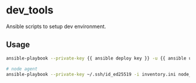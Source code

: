 # dev_tools

Ansible scripts to setup dev environment.

## Usage

```bash
ansible-playbook --private-key {{ ansible deploy key }} -u {{ ansible user }} -i inventory.ini site.yaml -vvv

# node agent
ansible-playbook --private-key ~/.ssh/id_ed25519 -i inventory.ini node_agent.yml -vvv
```

